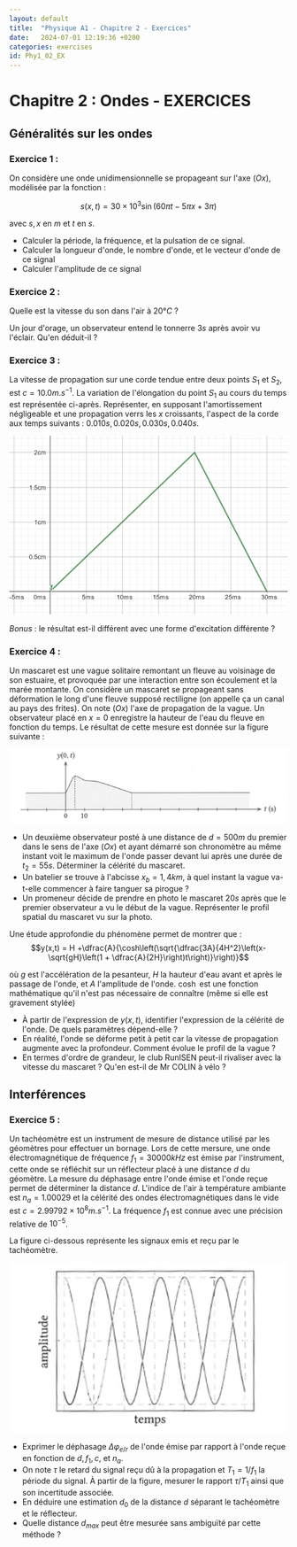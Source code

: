 ```yaml
---
layout: default
title:  "Physique A1 - Chapitre 2 - Exercices"
date:   2024-07-01 12:19:36 +0200
categories: exercises
id: Phy1_02_EX
---
```


# Chapitre 2 : Ondes - EXERCICES

## Généralités sur les ondes

### Exercice 1 : 

On considère une onde unidimensionnelle se propageant sur l'axe $(Ox)$, modélisée par la fonction : 

$$s(x,t) = 30 \times 10^3 \sin(60 \pi t - 5 \pi x +3 \pi)$$

avec $s, x$ en $m$ et $t$ en $s$.

- Calculer la période, la fréquence, et la pulsation de ce signal.
- Calculer la longueur d'onde, le nombre d'onde, et le vecteur d'onde de ce signal
- Calculer l'amplitude de ce signal

### Exercice 2 : 

Quelle est la vitesse du son dans l'air à $20°C$ ? 

Un jour d'orage, un observateur entend le tonnerre $3s$ après avoir vu l'éclair. Qu'en déduit-il ? 



### Exercice 3 : 

La vitesse de propagation sur une corde tendue entre deux points $S_1$ et $S_2$, est $c = 10.0 m.s^{-1}$. La variation de l'élongation du point $S_1$ au cours du temps est représentée ci-après.
Représenter, en supposant l'amortissement négligeable et une propagation verrs les $x$ croissants, l'aspect de la corde aux temps suivants : $0.010 s, 0.020 s, 0.030 s, 0.040 s$.

![image info](./img/02_EX/wave_1.png)

*Bonus* : le résultat est-il différent avec une forme d'excitation différente ? 

### Exercice 4 : 

Un mascaret est une vague solitaire remontant un fleuve au voisinage de son estuaire, et provoquée par une interaction entre son écoulement et la marée montante. On considère un mascaret se propageant sans déformation le long d'une fleuve supposé rectiligne (on appelle ça un canal au pays des frites). On note $(Ox)$ l'axe de propagation de la vague. Un observateur placé en $x=0$ enregistre la hauteur de l'eau du fleuve en fonction du temps. Le résultat de cette mesure est donnée sur la figure suivante :

![image info](./img/02_EX/wave_2.png)

- Un deuxième observateur posté à une distance de $d = 500m$ du premier dans le sens de l'axe $(Ox)$ et ayant démarré son chronomètre au même instant voit le maximum de l'onde passer devant lui après une durée de $t_2 = 55s$. Déterminer la célérité du mascaret. 
- Un batelier se trouve à l'abcisse $x_b = 1,4 km$, à quel instant la vague va-t-elle commencer à faire tanguer sa pirogue ?
- Un promeneur décide de prendre en photo le mascaret $20 s$ après que le premier observateur a vu le début de la vague. Représenter le profil spatial du mascaret vu sur la photo. 

Une étude approfondie du phénomène permet de montrer que : 
$$y(x,t) = H +\dfrac{A}{\cosh\left(\sqrt{\dfrac{3A}{4H^2}\left(x-\sqrt{gH}\left(1 + \dfrac{A}{2H}\right)t\right)}\right)}$$

où $g$ est l'accélération de la pesanteur, $H$ la hauteur d'eau avant et après le passage de l'onde, et $A$ l'amplitude de l'onde. $\cosh$ est une fonction mathématique qu'il n'est pas nécessaire de connaître (même si elle est gravement stylée)

- À partir de l'expression de $y(x,t)$, identifier l'expression de la célérité de l'onde. De quels paramètres dépend-elle ? 
- En réalité, l'onde se déforme petit à petit car la vitesse de propagation augmente avec la profondeur. Comment évolue le profil de la vague ?
- En termes d'ordre de grandeur, le club RunISEN peut-il rivaliser avec la vitesse du mascaret ? Qu'en est-il de Mr COLIN à vélo ? 

## Interférences

### Exercice 5 : 

Un tachéomètre est un instrument de mesure de distance utilisé par les géomètres pour effectuer un bornage. Lors de cette mersure, une onde électromagnétique de fréquence $f_1 = 30 000 kHz$ est émise par l'instrument, cette onde se réfléchit sur un réflecteur placé à une distance $d$ du géomètre. La mesure du déphasage entre l'onde émise et l'onde reçue permet de déterminer la distance $d$. L'indice de l'air à température ambiante est $n_a = 1.00029$ et la célérité des ondes électromagnétiques dans le vide est $c = 2.99792 \times 10^8 m.s^{-1}$. La fréquence $f_1$ est connue avec une précision relative de $10^{-5}$.

La figure ci-dessous représente les signaux emis et reçu par le tachéomètre. 

![image info](./img/02_EX/tache.png)

- Exprimer le déphasage $\Delta \varphi_{e/r}$ de l'onde émise par rapport à l'onde reçue en fonction de $d, f_1, c$, et $n_a$.
- On note $\tau$ le retard du signal reçu dû à la propagation et $T_1 = 1/f_1$ la période du signal. À partir de la figure, mesurer le rapport $\tau / T_1$ ainsi que son incertitude associée. 
- En déduire une estimation $d_0$ de la distance $d$ séparant le tachéomètre et le réflecteur. 
- Quelle distance $d_{max}$ peut être mesurée sans ambiguïté par cette méthode ?  